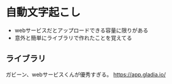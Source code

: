 # 自動文字起こし
- webサービスだとアップロードできる容量に限りがある
- 意外と簡単にライブラリで作れたことを覚えてる

## ライブラリ



ガビーン、webサービスくんが優秀すぎる。
https://app.gladia.io/